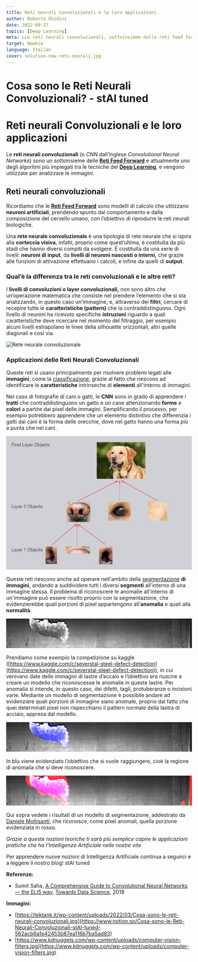 ```yaml
---
title: Reti neurali Convoluzionali e le loro applicazioni
author: Roberta Ghidini
date: 2022-09-27
topics: [Deep Learning]
meta: LLe reti neurali convoluzionali, sottoinsieme delle reti feed forward, sono uno degli algoritmi più impiegati tra le tecniche del Deep Learning.
target: Newbie
language: Italian
cover: solution-now-reti-neurali.jpg
---
```


# Cosa sono le Reti Neurali Convoluzionali? - stAI tuned

# **Reti neurali Convoluzionali e le loro applicazioni**

Le **reti neurali convoluzionali** (o *CNN* dall’inglese *Convolutional Neural Networks*) sono un sottoinsieme delle **[Reti Feed Forward](./../cosa-sono-le-reti-neurali-artificiali/Cosa%20sono%20le%20reti%20neurali%20artificiali.md)** e attualmente uno degli algoritmi più impiegati tra le tecniche del **[Deep Learning](../introduzione-e-primi-passi-sul-deep-learning/Introduzione%20e%20primi%20passi%20nel%20Deep%20Learning.md)**, e vengono utilizzate per analizzare le immagini.


## **Reti neurali convoluzionali**

Ricordiamo che le **[Reti Feed Forward](./../cosa-sono-le-reti-neurali-artificiali/Cosa%20sono%20le%20reti%20neurali%20artificiali.md)** sono modelli di calcolo che utilizzano **neuroni artificiali**, prendendo spunto dal comportamento e dalla composizione del cervello umano, con l’obiettivo di riprodurre le reti neurali biologiche.

Una **rete neurale convoluzionale** è una tipologia di rete neurale che si ispira alla **corteccia visiva**, infatti, proprio come quest’ultima, è costituita da più stadi che hanno diversi compiti da svolgere. È costituita da una serie di livelli: **neuroni di input**, da **livelli di neuroni nascosti o interni,** che grazie alle funzioni di attivazione effettuano i calcoli, e infine da quelli di **output**.

### Q**ual’è la differenza tra le reti convoluzionali e le altre reti?**

I **livelli di convoluzioni o layer convoluzionali,** non sono altro che un’operazione matematica che consiste nel prendere l’elemento che si sta analizzando, in questo caso un’immagine, e, attraverso dei **filtri**, cercare di recepire tutte le **caratteristiche (pattern)** che la contraddistinguono. Ogni livello di neuroni ha ricevuto specifiche **istruzioni** riguardo a quali caratteristiche deve ricercare nel momento del filtraggio, per esempio alcuni livelli estrapolano le linee della silhouette orizzontali, altri quelle diagonali e così via.

![Rete neurale convoluzionale](https://www.kdnuggets.com/wp-content/uploads/computer-vision-filters.jpg)

### Applicazioni delle Reti Neurali Convoluzionali

Queste reti si usano principalmente per risolvere problemi legati alle **immagini**, come la [classificazione](..), grazie al fatto che riescono ad identificare le **caratteristiche** intrinseche di **elementi** all'interno di immagini. 

Nel caso di fotografie di cani o gatti, le **CNN** sono in grado di apprendere i **tratti** che contraddistinguono un gatto e un cane attenzionando **forme** e **colori** a partire dai pixel delle immagini. Semplificando il processo, per esempio potrebbero apprendere che un elemento distintivo che differenzia i gatti dai cani è la forma delle orecchie, dove nel gatto hanno una forma più a punta che nei cani.

![CNN](./Untitled.png)


Queste reti riescono anche ad operare nell'ambito della [segmentazione](...) **di immagini**, andando a suddividere tutti i diversi **segmenti** all'interno di una immagine stessa. Il problema di riconoscere le anomalie all'interno di un'immagine può essere risolto proprio con la segmentazione, che evidenzierebbe quali porzioni di pixel appartengono all’**anomalia** e quali alla **normalità**. 

![Lastra di accaio](./1207_2e8734c46.jpg.png)

Prendiamo come esempio la competizione su kaggle ([https://www.kaggle.com/c/severstal-steel-defect-detection](https://www.kaggle.com/c/severstal-steel-defect-detection)), in cui venivano date delle immagini di lastre d’accaio e l’obiettivo era riuscire a creare un modello che riconoscesse le anomalie in queste lastre. Per anomalia si intende, in questo caso, dei difetti, tagli, protuberanze o incisioni varie. Mediante un modello di segmentazione è possibile andare ad evidenziare quali porzioni di immagine siano anomale, proprio dal fatto che quei determinati pixel non rispecchiano il pattern normale della lastra di acciaio, appresa dal modello.

![Anomalia della lastra di acciaio (in blu)](./1207_2e8734c46.jpg_MASK.png)

In blu viene evidenziato l’obiettivo che si vuole raggiungere, cioè la regione di anomalia che si deve riconoscere.

![Anomalia riconosciuta sulla lastra di marmo (in rosso)](./1207_CONV_full_masked_map.png)


Qui sopra vedete i risultati di un modello di segmentazione, addestrato da [Daniele Moltisanti](https://www.linkedin.com/in/daniele-moltisanti/), che riconosce, come pixel anomali, quella porzione evidenziata in rosso.

*Grazie a queste nozioni teoriche ti sarà più semplice capire le applicazioni pratiche che ha l’Intelligenza Artificiale nelle nostre vite*

Per apprendere nuove nozioni di Intelligenza Artificiale continua a seguirci e a leggere il nostro blog! stAI tuned 

**Referenze:** 

- Sumit Saha, [A Comprehensive Guide to Convolutional Neural Networks — the ELI5 way](https://towardsdatascience.com/a-comprehensive-guide-to-convolutional-neural-networks-the-eli5-way-3bd2b1164a53), [Towards Data Science](https://towardsdatascience.com/?source=post_page-----3bd2b1164a53--------------------------------), 2018

**Immagini:**

- [https://tektank.it/wp-content/uploads/2022/03/Cosa-sono-le-reti-neurali-convoluzionali.jpg](https://www.notion.so/Cosa-sono-le-Reti-Neurali-Convoluzionali-stAI-tuned-562acb6a1e42453b87ea116b7ba5ad83)
- [https://www.kdnuggets.com/wp-content/uploads/computer-vision-filters.jpg](https://www.kdnuggets.com/wp-content/uploads/computer-vision-filters.jpg)